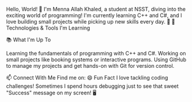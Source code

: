Hello, World! 👋
I'm Menna Allah Khaled, a student at NSST, diving into the exciting world of programming! I'm currently learning C++ and C#, and I love building small projects while picking up new skills every day. 🚀
🔧 Technologies & Tools I'm Learning

📚 What I'm Up To

Learning the fundamentals of programming with C++ and C#.
Working on small projects like booking systems or interactive programs.
Using GitHub to manage my projects and get hands-on with Git for version control.

📫 Connect With Me
Find me on:
😄 Fun Fact
I love tackling coding challenges! Sometimes I spend hours debugging just to see that sweet "Success" message on my screen! 🖥️
